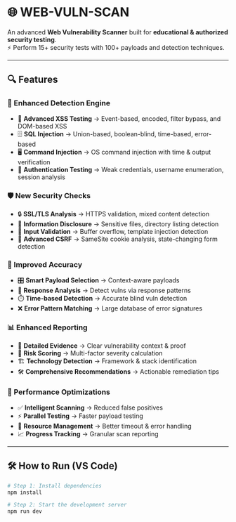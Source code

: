 # 🌐 WEB-VULN-SCAN  

An advanced **Web Vulnerability Scanner** built for **educational & authorized security testing**.  
⚡ Perform 15+ security tests with 100+ payloads and detection techniques.  

---

## 🔍 Features  

### 🧪 Enhanced Detection Engine  
- 🚨 **Advanced XSS Testing** → Event-based, encoded, filter bypass, and DOM-based XSS  
- 🗄️ **SQL Injection** → Union-based, boolean-blind, time-based, error-based  
- 🖥️ **Command Injection** → OS command injection with time & output verification  
- 🔑 **Authentication Testing** → Weak credentials, username enumeration, session analysis  

### 🛡️ New Security Checks  
- 🔒 **SSL/TLS Analysis** → HTTPS validation, mixed content detection  
- 📂 **Information Disclosure** → Sensitive files, directory listing detection  
- 📝 **Input Validation** → Buffer overflow, template injection detection  
- 🔗 **Advanced CSRF** → SameSite cookie analysis, state-changing form detection  

### 🎯 Improved Accuracy  
- 🎛️ **Smart Payload Selection** → Context-aware payloads  
- 📡 **Response Analysis** → Detect vulns via response patterns  
- ⏱️ **Time-based Detection** → Accurate blind vuln detection  
- ❌ **Error Pattern Matching** → Large database of error signatures  

### 📊 Enhanced Reporting  
- 📑 **Detailed Evidence** → Clear vulnerability context & proof  
- 🧮 **Risk Scoring** → Multi-factor severity calculation  
- 🏗️ **Technology Detection** → Framework & stack identification  
- 🛠️ **Comprehensive Recommendations** → Actionable remediation tips  

### 🚀 Performance Optimizations  
- ✅ **Intelligent Scanning** → Reduced false positives  
- ⚡ **Parallel Testing** → Faster payload testing  
- 🔄 **Resource Management** → Better timeout & error handling  
- 📈 **Progress Tracking** → Granular scan reporting  

---

## 🛠️ How to Run (VS Code)  

```bash
# Step 1: Install dependencies
npm install

# Step 2: Start the development server
npm run dev

